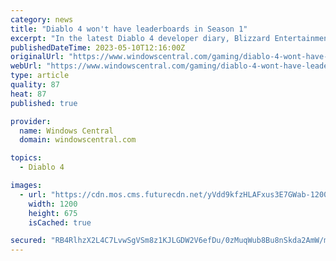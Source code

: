 ```yaml
---
category: news
title: "Diablo 4 won't have leaderboards in Season 1"
excerpt: "In the latest Diablo 4 developer diary, Blizzard Entertainment shared more about what players can expect in the seasonal structure of the game. Blizzard Entertainment confirmed that leaderboards are ..."
publishedDateTime: 2023-05-10T12:16:00Z
originalUrl: "https://www.windowscentral.com/gaming/diablo-4-wont-have-leaderboards-in-season-1"
webUrl: "https://www.windowscentral.com/gaming/diablo-4-wont-have-leaderboards-in-season-1"
type: article
quality: 87
heat: 87
published: true

provider:
  name: Windows Central
  domain: windowscentral.com

topics:
  - Diablo 4

images:
  - url: "https://cdn.mos.cms.futurecdn.net/yVdd9kfzHLAFxus3E7GWab-1200-80.jpg"
    width: 1200
    height: 675
    isCached: true

secured: "RB4RlhzX2L4C7LvwSgVSm8z1KJLGDW2V6efDu/0zMuqWub8Bu8nSkda2AmW/myTJXnGyyYb2a9Fp1kB21Kl9GdY2sg/0ILr5CSn+8ItSZbRHubjD7dVhCOC+iZuHPOW9DdGMv/+zqKlJ5BTV67uGg5XfriyW8jXzBDWW6vRBR4KyIWlMN6ilMdzEoIOdcHl/VXKW696i0H2S3nwsGrI6ovnzP1FhadUhojyp1SR/hWt6+RHy/RzAAmRxvcnT1pia4Y31AVEJqoqScAIrGtU5h1HBe9n6iXjKTaCReXu789Ow6JvG5MjjFLWrQQJpnQI1C+t6lSVwif5xPCozjHHfIQcx2ieYYu/y2uP1w6geeIY=;/XePkMrPmUoQ4o6IvyoRbw=="
---
```


